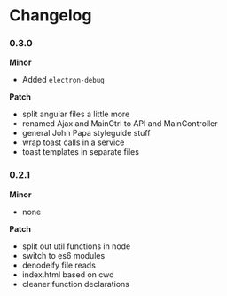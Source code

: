 # Changelog

### 0.3.0

**Minor**

- Added `electron-debug`

**Patch**

- split angular files a little more
- renamed Ajax and MainCtrl to API and MainController
- general John Papa styleguide stuff
- wrap toast calls in a service
- toast templates in separate files

### 0.2.1

**Minor**

- none

**Patch**

- split out util functions in node
- switch to es6 modules
- denodeify file reads
- index.html based on cwd
- cleaner function declarations
